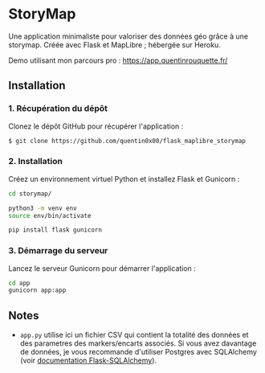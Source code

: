 # StoryMap

Une application minimaliste pour valoriser des données géo grâce à une storymap. Créée avec Flask et MapLibre ; hébergée sur Heroku.

Demo utilisant mon parcours pro : https://app.quentinrouquette.fr/

## Installation


### 1. Récupération du dépôt

Clonez le dépôt GitHub pour récupérer l'application :

```bash
$ git clone https://github.com/quentin0x00/flask_maplibre_storymap
```

### 2. Installation

Créez un environnement virtuel Python et installez Flask et Gunicorn :

```bash
cd storymap/

python3 -m venv env
source env/bin/activate

pip install flask gunicorn
```

### 3. Démarrage du serveur

Lancez le serveur Gunicorn pour démarrer l'application :

```bash
cd app
gunicorn app:app
```

## Notes

- `app.py` utilise ici un fichier CSV qui contient la totalité des données et des parametres des markers/encarts associés. Si vous avez davantage de données, je vous recommande d'utiliser Postgres avec SQLAlchemy (voir [documentation Flask-SQLAlchemy](https://flask-sqlalchemy.readthedocs.io/en/stable/quickstart/)).
